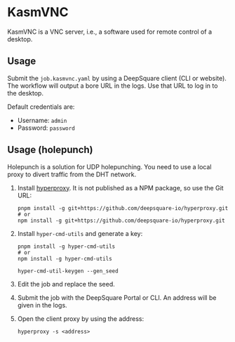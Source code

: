 # KasmVNC

KasmVNC is a VNC server, i.e., a software used for remote control of a desktop.

## Usage

Submit the `job.kasmvnc.yaml` by using a DeepSquare client (CLI or website). The
workflow will output a bore URL in the logs. Use that URL to log in to the desktop.

Default credentials are:

- Username: `admin`
- Password: `password`

## Usage (holepunch)

Holepunch is a solution for UDP holepunching. You need to use a local proxy to divert traffic from the DHT network.

1. Install [hyperproxy](https://github.com/deepsquare-io/hyperproxy). It is not published as a NPM package, so use the Git URL:

   ```shell
   pnpm install -g git+https://github.com/deepsquare-io/hyperproxy.git
   # or
   npm install -g git+https://github.com/deepsquare-io/hyperproxy.git
   ```

2. Install `hyper-cmd-utils` and generate a key:

   ```shell
   pnpm install -g hyper-cmd-utils
   # or
   npm install -g hyper-cmd-utils

   hyper-cmd-util-keygen --gen_seed
   ```

3. Edit the job and replace the seed.

4. Submit the job with the DeepSquare Portal or CLI. An address will be given in the logs.

5. Open the client proxy by using the address:

   ```shell
   hyperproxy -s <address>
   ```
